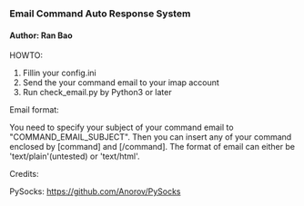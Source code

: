 ### Email Command Auto Response System
#### Author: Ran Bao

HOWTO:

1. Fillin your config.ini
2. Send the your command email to your imap account
3. Run check_email.py by Python3 or later


Email format:

You need to specify your subject of your command email to "COMMAND\_EMAIL\_SUBJECT". Then you can insert any of your command enclosed by [command] and [/command]. The format of email can either be 'text/plain'(untested) or 'text/html'.


Credits:

PySocks: https://github.com/Anorov/PySocks
